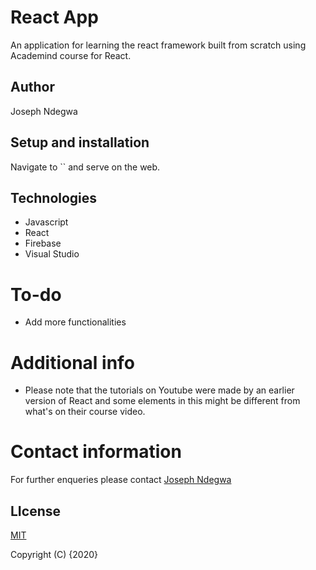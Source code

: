 # React App

An application for learning the react framework built from scratch using Academind course for React. 

## Author
Joseph Ndegwa

## Setup and installation
Navigate to `` and serve on the web.

## Technologies
* Javascript
* React
* Firebase
* Visual Studio

# To-do
* Add more functionalities 

# Additional info
* Please note that the tutorials on Youtube were made by an earlier version of React and some elements in this might be different from what's on their course video.



# Contact information
For further enqueries please contact
 [Joseph Ndegwa](https://github.com/JosephNdegwa)

## LIcense
 [MIT](https://choosealicense.com/licenses/mit/)

 Copyright (C) {2020}